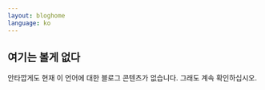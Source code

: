 ```yaml
---
layout: bloghome
language: ko
---
```


## 여기는 볼게 없다
   
안타깝게도 현재 이 언어에 대한 블로그 콘텐츠가 없습니다. 그래도 계속 확인하십시오.